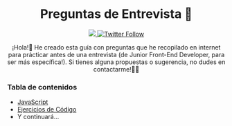 <div align="center">
  <h1>Preguntas de Entrevista 💅</h1>

  <a class="header-badge" target="_blank" href="linkedin.com/in/thamaragerigr">
     <img src="https://img.shields.io/badge/style--5eba00.svg?label=LinkedIn&logo=linkedin&style=social">
  </a>
  
  <a class="header-badge" target="_blank" href="https://twitter.com/gerig_thamara">
    <img alt="Twitter Follow" src="https://img.shields.io/twitter/follow/gerig_thamara?style=social">
  </a>
   <p>¡Hola!👋 He creado esta guía con preguntas que he recopilado en internet para prácticar antes de una entrevista (de Junior Front-End Developer, para ser más específica!). Si tienes alguna propuestas o sugerencia, no dudes en contactarme!🤸‍♀️</p>

  <h3 align="left">Tabla de contenidos</h3>

 <ul align="left">
   <!-- <li><a href="./HTML/PreguntasHTML.md">HTML</a></li>
   <li><a href="./CSS/PreguntasCSS.md">CSS</a></li> -->
   <li><a href="./JavaScript/PreguntasJavaScript.md">JavaScript</a></li>
   <li><a href="./Ejercicios de código/EjerciciosPracticos.md">Ejercicios de Código</a></li>
    <li>Y continuará...</a></li>
 </ul>
<div>
